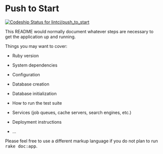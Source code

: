 # Push to Start

[ ![Codeship Status for lintci/push_to_start](https://codeship.io/projects/0b4f49e0-3705-0132-1435-4e00c89963c9/status)](https://codeship.io/projects/41553)

This README would normally document whatever steps are necessary to get the
application up and running.

Things you may want to cover:

* Ruby version

* System dependencies

* Configuration

* Database creation

* Database initialization

* How to run the test suite

* Services (job queues, cache servers, search engines, etc.)

* Deployment instructions

* ...


Please feel free to use a different markup language if you do not plan to run
<tt>rake doc:app</tt>.
